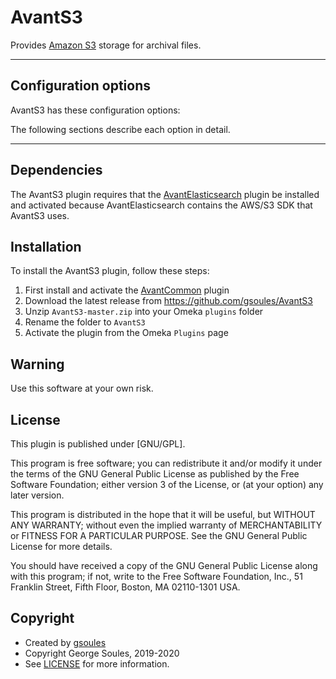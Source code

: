 # AvantS3

Provides [Amazon S3](https://aws.amazon.com/free/storage) storage for archival files.

---

## Configuration options

AvantS3 has these configuration options:


The following sections describe each option in detail.

---

## Dependencies
The AvantS3 plugin requires that the [AvantElasticsearch] plugin be installed and activated
because AvantElasticsearch contains the AWS/S3 SDK that AvantS3 uses.

## Installation

To install the AvantS3 plugin, follow these steps:

1. First install and activate the [AvantCommon] plugin
1. Download the latest release from <https://github.com/gsoules/AvantS3>
1. Unzip `AvantS3-master.zip` into your Omeka `plugins` folder
1. Rename the folder to `AvantS3`
1. Activate the plugin from the Omeka `Plugins` page

## Warning

Use this software at your own risk.

##  License

This plugin is published under [GNU/GPL].

This program is free software; you can redistribute it and/or modify it under
the terms of the GNU General Public License as published by the Free Software
Foundation; either version 3 of the License, or (at your option) any later
version.

This program is distributed in the hope that it will be useful, but WITHOUT
ANY WARRANTY; without even the implied warranty of MERCHANTABILITY or FITNESS
FOR A PARTICULAR PURPOSE. See the GNU General Public License for more
details.

You should have received a copy of the GNU General Public License along with
this program; if not, write to the Free Software Foundation, Inc.,
51 Franklin Street, Fifth Floor, Boston, MA 02110-1301 USA.

## Copyright

-   Created by [gsoules](https://github.com/gsoules)
-   Copyright George Soules, 2019-2020
-   See [LICENSE](https://github.com/gsoules/AvantS3/blob/master/LICENSE) for more information.


[AvantAdmin]:         ../avantadmin/avantadmin.md
[AvantCommon]:        ../avantcommon/avantcommon.md
[AvantCustom]:        ../avantcustom/avantcustom.md
[AvantDPLA]:          ../avantdpla/avantdpla.md
[AvantElements]:      ../avantelements/avantelements.md
[AvantElasticsearch]: ../avantelasticsearch/avantelasticsearch.md
[AvantRelationships]: ../avantrelationships/avantrelationships.md
[AvantSearch]:        ../avantsearch/avantsearch.md
[AvantS3]:            ../avants3/avants3.md